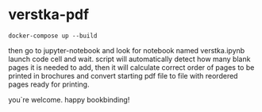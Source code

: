 # verstka-pdf
``` 
docker-compose up --build 
```
then go to jupyter-notebook and look for notebook named verstka.ipynb
launch code cell and wait. 
script will automatically detect how many blank pages it is needed to add, then it will calculate correct order of pages to be printed in brochures and convert starting pdf file to file with reordered pages ready for printing. 

you`re welcome. 
happy bookbinding!


